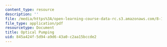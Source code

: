 ```yaml
---
content_type: resource
description: ''
file: /media/https%3A/open-learning-course-data-rc.s3.amazonaws.com/8-13-14-experimental-physics-i-ii-junior-lab-fall-2016-spring-2017/845a424f5d94a9d643a0c2aa15bccde2_MIT8_13-14F16-S17exp11.pdf
file_type: application/pdf
resourcetype: Document
title: Optical Pumping
uid: 845a424f-5d94-a9d6-43a0-c2aa15bccde2
---
```

